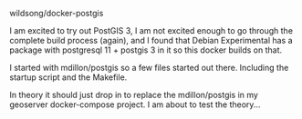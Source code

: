 wildsong/docker-postgis

I am excited to try out PostGIS 3,  I am not
excited enough to go through the complete build process (again), and I
found that Debian Experimental has a package with postgresql 11 +
postgis 3 in it so this docker builds on that.

I started with mdillon/postgis so a few files started out there. Including
the startup script and the Makefile.

In theory it should just drop in to replace the mdillon/postgis
in my geoserver docker-compose project. I am about to test the
theory...

